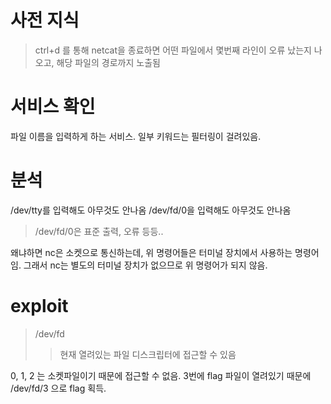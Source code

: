 # 사전 지식
> ctrl+d 를 통해 netcat을 종료하면 어떤 파일에서 몇번째 라인이 오류 났는지 나오고, 해당 파일의 경로까지 노출됨

# 서비스 확인
파일 이름을 입력하게 하는 서비스. 일부 키워드는 필터링이 걸려있음.

# 분석
/dev/tty를 입력해도 아무것도 안나옴
/dev/fd/0을 입력해도 아무것도 안나옴
> /dev/fd/0은 표준 출력, 오류 등등.. 

왜냐하면 nc은 소켓으로 통신하는데, 위 명령어들은 터미널 장치에서 사용하는 명령어임.
그래서 nc는 별도의 터미널 장치가 없으므로 위 명령어가 되지 않음.

# exploit
> /dev/fd 
>> 현재 열려있는 파일 디스크립터에 접근할 수 있음

0, 1, 2 는 소켓파일이기 때문에 접근할 수 없음.
3번에 flag 파일이 열려있기 때문에 /dev/fd/3 으로 flag 획득.
